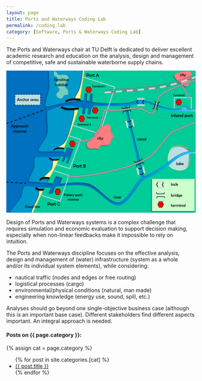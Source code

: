 ```yaml
---
layout: page
title: Ports and Waterways Coding Lab
permalink: /coding_lab
category: [Software, Ports & Waterways Coding Lab]
---
```


The Ports and Waterways chair at TU Delft is dedicated to deliver excellent academic research and education on the analysis, design and management of competitive, safe and sustainable waterborne supply chains.

<img src="assets/images/Ports_and_Waterways.png" alt="Ports and Waterways system overview">

Design of Ports and Waterways systems is a complex challenge that requires simulation and economic evaluation to support decision making, especially when non-linear feedbacks make it impossible to rely on intuition.

The Ports and Waterways discipline focuses on the effective analysis, design and management of (water) infrastructure (system as a whole and/or its individual system elements), while considering:
<ul>
  <li>nautical traffic (nodes and edges or free routing)</li>
  <li>logistical processes (cargo)</li>
  <li>environmental/physical conditions (natural, man made)</li>
  <li>engineering knowledge (energy use, sound, spill, etc.)</li>
</ul>

Analyses should go beyond one single-objective business case (although this is an important base case). Different stakeholders find different aspects important. An integral approach is needed.

<h4>Posts on {{ page.category }}:</h4>

{% assign cat = page.category %}
<ul>
  {% for post in site.categories.[cat] %}
    <li><a href="{{ post.url }}">{{ post.title }}</a></li>
  {% endfor %}
</ul>